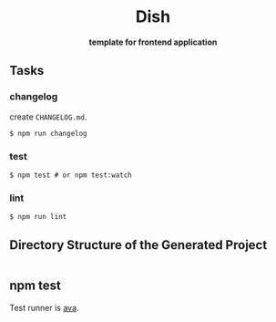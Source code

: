 <div align="center">
  <h1>Dish</h1>
</div>

<div align="center">
  <strong>template for frontend application</strong>
</div>

## Tasks
### changelog
create `CHANGELOG.md`.
```
$ npm run changelog
```

### test
```
$ npm test # or npm test:watch
```

### lint
```
$ npm run lint
```

## Directory Structure of the Generated Project
```
```

## npm test
Test runner is [ava](https://github.com/avajs/ava).
